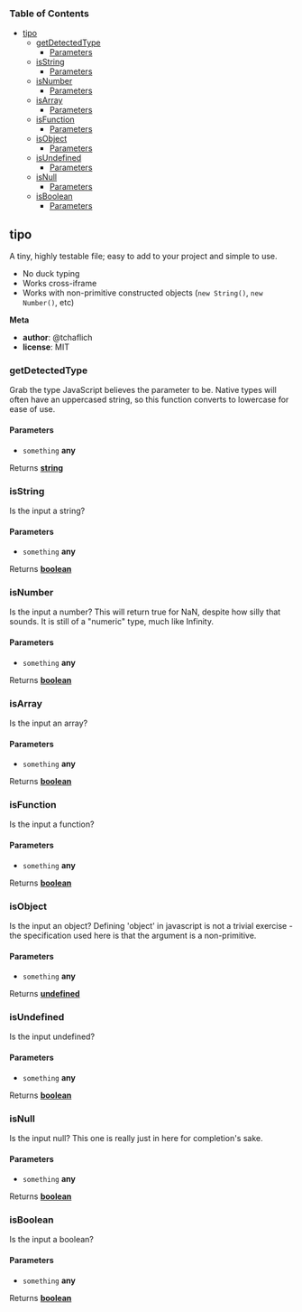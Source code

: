 <!-- Generated by documentation.js. Update this documentation by updating the source code. -->

### Table of Contents

-   [tipo][1]
    -   [getDetectedType][2]
        -   [Parameters][3]
    -   [isString][4]
        -   [Parameters][5]
    -   [isNumber][6]
        -   [Parameters][7]
    -   [isArray][8]
        -   [Parameters][9]
    -   [isFunction][10]
        -   [Parameters][11]
    -   [isObject][12]
        -   [Parameters][13]
    -   [isUndefined][14]
        -   [Parameters][15]
    -   [isNull][16]
        -   [Parameters][17]
    -   [isBoolean][18]
        -   [Parameters][19]

## tipo

A tiny, highly testable file;
easy to add to your project and simple to use.

-   No duck typing
-   Works cross-iframe
-   Works with non-primitive constructed objects (`new String()`, `new Number()`, etc)

**Meta**

-   **author**: @tchaflich
-   **license**: MIT

### getDetectedType

Grab the type JavaScript believes the parameter to be.
Native types will often have an uppercased string,
so this function converts to lowercase for ease of use.

#### Parameters

-   `something` **any** 

Returns **[string][20]** 

### isString

Is the input a string?

#### Parameters

-   `something` **any** 

Returns **[boolean][21]** 

### isNumber

Is the input a number?
This will return true for NaN, despite how silly that sounds.
It is still of a "numeric" type, much like Infinity.

#### Parameters

-   `something` **any** 

Returns **[boolean][21]** 

### isArray

Is the input an array?

#### Parameters

-   `something` **any** 

Returns **[boolean][21]** 

### isFunction

Is the input a function?

#### Parameters

-   `something` **any** 

Returns **[boolean][21]** 

### isObject

Is the input an object?
Defining 'object' in javascript is not a trivial exercise -
the specification used here is that the argument is a non-primitive.

#### Parameters

-   `something` **any** 

Returns **[undefined][22]** 

### isUndefined

Is the input undefined?

#### Parameters

-   `something` **any** 

Returns **[boolean][21]** 

### isNull

Is the input null?
This one is really just in here for completion's sake.

#### Parameters

-   `something` **any** 

Returns **[boolean][21]** 

### isBoolean

Is the input a boolean?

#### Parameters

-   `something` **any** 

Returns **[boolean][21]** 

[1]: #tipo

[2]: #getdetectedtype

[3]: #parameters

[4]: #isstring

[5]: #parameters-1

[6]: #isnumber

[7]: #parameters-2

[8]: #isarray

[9]: #parameters-3

[10]: #isfunction

[11]: #parameters-4

[12]: #isobject

[13]: #parameters-5

[14]: #isundefined

[15]: #parameters-6

[16]: #isnull

[17]: #parameters-7

[18]: #isboolean

[19]: #parameters-8

[20]: https://developer.mozilla.org/docs/Web/JavaScript/Reference/Global_Objects/String

[21]: https://developer.mozilla.org/docs/Web/JavaScript/Reference/Global_Objects/Boolean

[22]: https://developer.mozilla.org/docs/Web/JavaScript/Reference/Global_Objects/undefined
